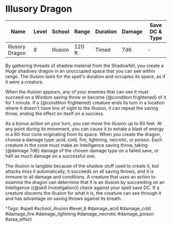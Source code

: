 # Illusory Dragon

| Name | Level | School | Range | Duration | Damage | Save DC & Type |
|------|-------|--------|-------|----------|--------|----------------|
| Illusory Dragon | 8 | Illusion | 120 ft. | Timed | 7d6 | - |

By gathering threads of shadow material from the Shadowfell, you create a Huge shadowy dragon in an unoccupied space that you can see within range. The illusion lasts for the spell's duration and occupies its space, as if it were a creature.

When the illusion appears, any of your enemies that can see it must succeed on a Wisdom saving throw or become {@condition frightened} of it for 1 minute. If a {@condition frightened} creature ends its turn in a location where it doesn't have line of sight to the illusion, it can repeat the saving throw, ending the effect on itself on a success.

As a bonus action on your turn, you can move the illusion up to 60 feet. At any point during its movement, you can cause it to exhale a blast of energy in a 60-foot cone originating from its space. When you create the dragon, choose a damage type: acid, cold, fire, lightning, necrotic, or poison. Each creature in the cone must make an Intelligence saving throw, taking {@damage 7d6} damage of the chosen damage type on a failed save, or half as much damage on a successful one.

The illusion is tangible because of the shadow stuff used to create it, but attacks miss it automatically, it succeeds on all saving throws, and it is immune to all damage and conditions. A creature that uses an action to examine the dragon can determine that it is an illusion by succeeding on an Intelligence ({@skill Investigation}) check against your spell save DC. If a creature discerns the illusion for what it is, the creature can see through it and has advantage on saving throws against its breath.

^Tags: #spell #school_illusion #level_8 #damage_acid #damage_cold #damage_fire #damage_lightning #damage_necrotic #damage_poison #area_effect